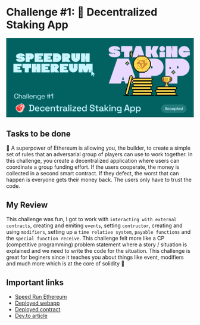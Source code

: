 # Challenge #1: 🥩 Decentralized Staking App

<p align="center">
  <img src="./sre_c1.png" />
</p>

## Tasks to be done

🦸 A superpower of Ethereum is allowing you, the builder, to create a simple set of rules that an adversarial group of players can use to work together. In this challenge, you create a decentralized application where users can coordinate a group funding effort. If the users cooperate, the money is collected in a second smart contract. If they defect, the worst that can happen is everyone gets their money back. The users only have to trust the code.

## My Review

This challenge was fun, I got to work with `interacting with external contracts`, creating and emiting `events`, setting `contructor`, creating and using `modifiers`, setting up a `time relative system`, `payable functions` and the `special function receive`. This challenge felt more like a CP (competitive programming) problem statement where a story / situation is explained and we need to write the code for the situation. This challenge is great for beginers since it teaches you about things like event, modifiers and much more which is at the core of solidity 🎯

## Important links

- [Speed Run Ethereum](https://speedrunethereum.com/challenge/decentralized-staking)
- [Deployed webapp](https://kevinj-sre-c1.surge.sh/)
- [Deployed contract](https://goerli.etherscan.io/address/0x71e41994f258bfce08cd455e6cc58fb7121902f6)
- [Dev.to article](https://dev.to/kevinjoshi46b/challenge-1-decentralized-staking-app-3l8l)
